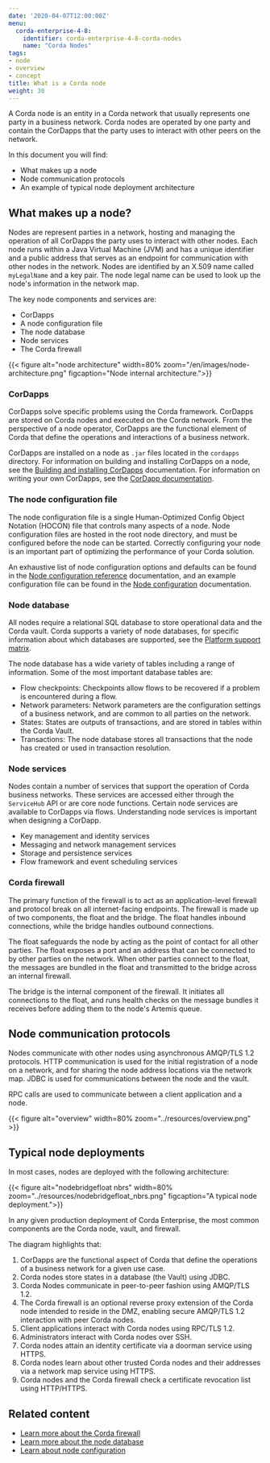 ```yaml
---
date: '2020-04-07T12:00:00Z'
menu:
  corda-enterprise-4-8:
    identifier: corda-enterprise-4-8-corda-nodes
    name: "Corda Nodes"
tags:
- node
- overview
- concept
title: What is a Corda node
weight: 30
---
```


A Corda node is an entity in a Corda network that usually represents one party in a business network. Corda nodes are operated by one party and contain the CorDapps that the party uses to interact with other peers on the network.

In this document you will find:

* What makes up a node
* Node communication protocols
* An example of typical node deployment architecture

## What makes up a node?

Nodes are represent parties in a network, hosting and managing the operation of all CorDapps the party uses to interact with other nodes. Each node runs within a Java Virtual Machine (JVM) and has a unique identifier and a public address that serves as an endpoint for communication with other nodes in the network. Nodes are identified by an X.509 name called `myLegalName` and a key pair. The node legal name can be used to look up the node's information in the network map.

The key node components and services are:

* CorDapps
* A node configuration file
* The node database
* Node services
* The Corda firewall


{{< figure alt="node architecture" width=80% zoom="/en/images/node-architecture.png" figcaption="Node internal architecture.">}}

### CorDapps

CorDapps solve specific problems using the Corda framework. CorDapps are stored on Corda nodes and executed on the Corda network. From the perspective of a node operator, CorDapps are the functional element of Corda that define the operations and interactions of a business network.

CorDapps are installed on a node as `.jar` files located in the `cordapps` directory. For information on building and installing CorDapps on a node, see the [Building and installing CorDapps](../cordapps/cordapp-build-systems.md/) documentation. For information on writing your own CorDapps, see the [CorDapp documentation](../cordapps/cordapp-overview.md/).

### The node configuration file

The node configuration file is a single Human-Optimized Config Object Notation (HOCON) file that controls many aspects of a node. Node configuration files are hosted in the root node directory, and must be configured before the node can be started. Correctly configuring your node is an important part of optimizing the performance of your Corda solution.

An exhaustive list of node configuration options and defaults can be found in the [Node configuration reference](setup/corda-configuration-fields.md/) documentation, and an example configuration file can be found in the [Node configuration](setup/corda-configuration-file.md/) documentation.

### Node database

All nodes require a relational SQL database to store operational data and the Corda vault. Corda supports a variety of node databases, for specific information about which databases are supported, see the [Platform support matrix](../platform-support-matrix.md/).

The node database has a wide variety of tables including a range of information. Some of the most important database tables are:

* Flow checkpoints: Checkpoints allow flows to be recovered if a problem is encountered during a flow.
* Network parameters: Network parameters are the configuration settings of a business network, and are common to all parties on the network.
* States: States are outputs of transactions, and are stored in tables within the Corda Vault.
* Transactions: The node database stores all transactions that the node has created or used in transaction resolution.

### Node services

Nodes contain a number of services that support the operation of Corda business networks. These services are accessed either through the `ServiceHub` API or are core node functions. Certain node services are available to CorDapps via flows. Understanding node services is important when designing a CorDapp.

* Key management and identity services
* Messaging and network management services
* Storage and persistence services
* Flow framework and event scheduling services

### Corda firewall

The primary function of the firewall is to act as an application-level firewall and protocol break on all internet-facing endpoints. The firewall is made up of two components, the float and the bridge. The float handles inbound connections, while the bridge handles outbound connections.

The float safeguards the node by acting as the point of contact for all other parties. The float exposes a port and an address that can be connected to by other parties on the network. When other parties connect to the float, the messages are bundled in the float and transmitted to the bridge across an internal firewall.

The bridge is the internal component of the firewall. It initiates all connections to the float, and runs health checks on the message bundles it receives before adding them to the node's Artemis queue.

## Node communication protocols

Nodes communicate with other nodes using asynchronous AMQP/TLS 1.2 protocols. HTTP communication is used for the initial registration of a node on a network, and for sharing the node address locations via the network map. JDBC is used for communications between the node and the vault.

RPC calls are used to communicate between a client application and a node.

{{< figure alt="overview" width=80% zoom="../resources/overview.png" >}}


## Typical node deployments

In most cases, nodes are deployed with the following architecture:

{{< figure alt="nodebridgefloat nbrs" width=80% zoom="../resources/nodebridgefloat_nbrs.png" figcaption="A typical node deployment.">}}

In any given production deployment of Corda Enterprise, the most common components are the Corda node, vault, and firewall.

The diagram highlights that:

1. CorDapps are the functional aspect of Corda that define the operations of a business network for a given use case.
2. Corda nodes store states in a database (the Vault) using JDBC.
3. Corda Nodes communicate in peer-to-peer fashion using AMQP/TLS 1.2.
4. The Corda firewall is an optional reverse proxy extension of the Corda node intended to reside in the DMZ, enabling secure AMQP/TLS 1.2 interaction with peer Corda nodes.
5. Client applications interact with Corda nodes using RPC/TLS 1.2.
6. Administrators interact with Corda nodes over SSH.
7. Corda nodes attain an identity certificate via a doorman service using HTTPS.
8. Corda nodes learn about other trusted Corda nodes and their addresses via a network map service using HTTPS.
9. Corda nodes and the Corda firewall check a certificate revocation list using HTTP/HTTPS.

## Related content

* [Learn more about the Corda firewall](corda-firewall-component.md/)
* [Learn more about the node database](operating/node-database.md/)
* [Learn about node configuration](setup/corda-configuration-fields.md)
